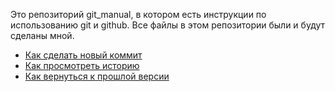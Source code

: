 Это репозиторий git_manual, в котором есть инструкции по использованию git и github.
Все файлы в этом репозитории были и будут сделаны мной.
- [Как сделать новый коммит](./commit_help.md)
- [Как просмотреть историю](./log_help.md)
- [Как вернуться к прошлой версии](./reset_help.md)

